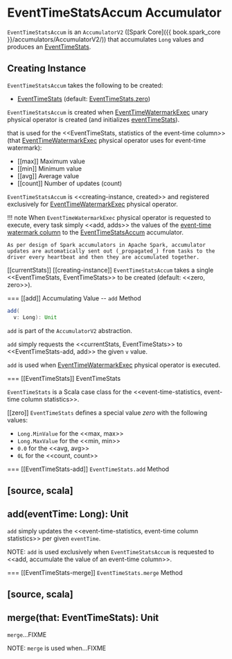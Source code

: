 # EventTimeStatsAccum Accumulator

`EventTimeStatsAccum` is an `AccumulatorV2` ([Spark Core]({{ book.spark_core }}/accumulators/AccumulatorV2/)) that accumulates `Long` values and produces an [EventTimeStats](#currentStats).

## Creating Instance

`EventTimeStatsAccum` takes the following to be created:

* <span id="currentStats"> [EventTimeStats](EventTimeStats.md) (default: [EventTimeStats.zero](EventTimeStats.md#zero))

`EventTimeStatsAccum` is created when [EventTimeWatermarkExec](physical-operators/EventTimeWatermarkExec.md) unary physical operator is created (and initializes [eventTimeStats](physical-operators/EventTimeWatermarkExec.md#eventTimeStats)).

 that is used for the <<EventTimeStats, statistics of the event-time column>> (that [EventTimeWatermarkExec](physical-operators/EventTimeWatermarkExec.md) physical operator uses for event-time watermark):

* [[max]] Maximum value
* [[min]] Minimum value
* [[avg]] Average value
* [[count]] Number of updates (count)

`EventTimeStatsAccum` is <<creating-instance, created>> and registered exclusively for [EventTimeWatermarkExec](physical-operators/EventTimeWatermarkExec.md) physical operator.

!!! note
    When `EventTimeWatermarkExec` physical operator is requested to execute, every task simply <<add, adds>> the values of the [event-time watermark column](physical-operators/EventTimeWatermarkExec.md#eventTime) to the [EventTimeStatsAccum](physical-operators/EventTimeWatermarkExec.md#eventTimeStats) accumulator.

    As per design of Spark accumulators in Apache Spark, accumulator updates are automatically sent out (_propagated_) from tasks to the driver every heartbeat and then they are accumulated together.

[[currentStats]]
[[creating-instance]]
`EventTimeStatsAccum` takes a single <<EventTimeStats, EventTimeStats>> to be created (default: <<zero, zero>>).

=== [[add]] Accumulating Value -- `add` Method

```scala
add(
  v: Long): Unit
```

`add` is part of the `AccumulatorV2` abstraction.

`add` simply requests the <<currentStats, EventTimeStats>> to <<EventTimeStats-add, add>> the given `v` value.

`add` is used when [EventTimeWatermarkExec](physical-operators/EventTimeWatermarkExec.md) physical operator is executed.

=== [[EventTimeStats]] EventTimeStats

`EventTimeStats` is a Scala case class for the <<event-time-statistics, event-time column statistics>>.

[[zero]]
`EventTimeStats` defines a special value *zero* with the following values:

* `Long.MinValue` for the <<max, max>>
* `Long.MaxValue` for the <<min, min>>
* `0.0` for the <<avg, avg>>
* `0L` for the <<count, count>>

=== [[EventTimeStats-add]] `EventTimeStats.add` Method

[source, scala]
----
add(eventTime: Long): Unit
----

`add` simply updates the <<event-time-statistics, event-time column statistics>> per given `eventTime`.

NOTE: `add` is used exclusively when `EventTimeStatsAccum` is requested to <<add, accumulate the value of an event-time column>>.

=== [[EventTimeStats-merge]] `EventTimeStats.merge` Method

[source, scala]
----
merge(that: EventTimeStats): Unit
----

`merge`...FIXME

NOTE: `merge` is used when...FIXME
